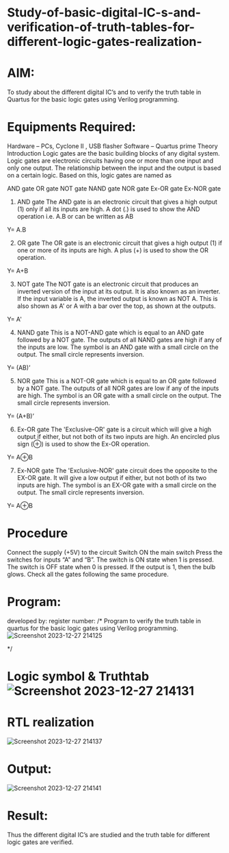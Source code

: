# Study-of-basic-digital-IC-s-and-verification-of-truth-tables-for-different-logic-gates-realization-
# AIM:
To study about the different digital IC’s and to verify the truth table in Quartus for the basic logic gates using Verilog programming.

# Equipments Required:
Hardware – PCs, Cyclone II , USB flasher
Software – Quartus prime Theory Introduction Logic gates are the basic building blocks of any digital system. Logic gates are electronic circuits having one or more than one input and only one output. The relationship between the input and the output is based on a certain logic. Based on this, logic gates are named as

AND gate
OR gate
NOT gate
NAND gate
NOR gate
Ex-OR gate
Ex-NOR gate
1) AND gate
The AND gate is an electronic circuit that gives a high output (1) only if all its inputs are high. A dot (.) is used to show the AND operation i.e. A.B or can be written as AB

Y= A.B

2) OR gate
The OR gate is an electronic circuit that gives a high output (1) if one or more of its inputs are high. A plus (+) is used to show the OR operation.

Y= A+B

3) NOT gate
The NOT gate is an electronic circuit that produces an inverted version of the input at its output. It is also known as an inverter. If the input variable is A, the inverted output is known as NOT A. This is also shown as A' or A with a bar over the top, as shown at the outputs.

Y= A'

4) NAND gate
This is a NOT-AND gate which is equal to an AND gate followed by a NOT gate. The outputs of all NAND gates are high if any of the inputs are low. The symbol is an AND gate with a small circle on the output. The small circle represents inversion.

Y= (AB)’

5) NOR gate
This is a NOT-OR gate which is equal to an OR gate followed by a NOT gate. The outputs of all NOR gates are low if any of the inputs are high. The symbol is an OR gate with a small circle on the output. The small circle represents inversion.

Y= (A+B)’

6) Ex-OR gate
The 'Exclusive-OR' gate is a circuit which will give a high output if either, but not both of its two inputs are high. An encircled plus sign (⊕) is used to show the Ex-OR operation.

Y= A⊕B

7) Ex-NOR gate
The 'Exclusive-NOR' gate circuit does the opposite to the EX-OR gate. It will give a low output if either, but not both of its two inputs are high. The symbol is an EX-OR gate with a small circle on the output. The small circle represents inversion.

Y= A⊕B

# Procedure
Connect the supply (+5V) to the circuit
Switch ON the main switch
Press the switches for inputs “A” and “B”. The switch is ON state when 1 is pressed. The switch is OFF state when 0 is pressed.
If the output is 1, then the bulb glows.
Check all the gates following the same procedure.
# Program:
 developed by:
 register number:
/*
Program to verify the truth table in quartus for the basic logic gates using Verilog programming.
![Screenshot 2023-12-27 214125](https://github.com/23000966/Study-of-basic-digital-IC-s-and-verification-of-truth-tables-for-different-logic-gates-realization-/assets/153983364/8b76c5eb-1975-46a1-91f9-8a459343d9a5)
                                                                                           
*/
# Logic symbol & Truthtab![Screenshot 2023-12-27 214131](https://github.com/23000966/Study-of-basic-digital-IC-s-and-verification-of-truth-tables-for-different-logic-gates-realization-/assets/153983364/f6cdf197-48d9-4dfa-b1da-b81ee64dc004)


# RTL realization
![Screenshot 2023-12-27 214137](https://github.com/23000966/Study-of-basic-digital-IC-s-and-verification-of-truth-tables-for-different-logic-gates-realization-/assets/153983364/1aca639b-3ed6-4da5-9d70-bda3ae3b0bfe)


# Output:
![Screenshot 2023-12-27 214141](https://github.com/23000966/Study-of-basic-digital-IC-s-and-verification-of-truth-tables-for-different-logic-gates-realization-/assets/153983364/9285c5ba-3b89-4de3-994d-03ea51ca3d58)

  
# Result:
Thus the different digital IC’s are studied and the truth table for different logic gates are verified.
